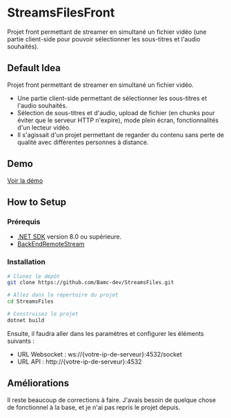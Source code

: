 # StreamsFilesFront

Projet front permettant de streamer en simultané un fichier vidéo (une partie client-side pour pouvoir sélectionner les sous-titres et l'audio souhaités).

## Default Idea

Projet front permettant de streamer en simultané un fichier vidéo.

- Une partie client-side permettant de sélectionner les sous-titres et l'audio souhaités.
- Sélection de sous-titres et d'audio, upload de fichier (en chunks pour éviter que le serveur HTTP n'expire), mode plein écran, fonctionnalités d'un lecteur vidéo.
- Il s'agissait d'un projet permettant de regarder du contenu sans perte de qualité avec différentes personnes à distance.

## Demo

[Voir la démo](https://github.com/user-attachments/assets/b0543d28-6f4b-4296-a836-6957c35620c2)

## How to Setup

### Prérequis

- [.NET SDK](https://dotnet.microsoft.com/download) version 8.0 ou supérieure.
- [BackEndRemoteStream](https://github.com/Bamc-dev/RemoteStreaming)

### Installation

```bash
# Clonez le dépôt
git clone https://github.com/Bamc-dev/StreamsFiles.git

# Allez dans le répertoire du projet
cd StreamsFiles

# Construisez le projet
dotnet build
```

Ensuite, il faudra aller dans les paramètres et configurer les éléments suivants :

- URL Websocket : ws://{votre-ip-de-serveur}:4532/socket
- URL API : http://{votre-ip-de-serveur}:4532

## Améliorations
Il reste beaucoup de corrections à faire. J'avais besoin de quelque chose de fonctionnel à la base, et je n'ai pas repris le projet depuis.
